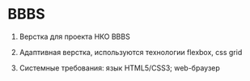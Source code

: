# BBBS

1. Верстка для проекта НКО BBBS

2. Адаптивная верстка, используются технологии flexbox, css grid

3. Системные требования: язык HTML5/CSS3; web-браузер
